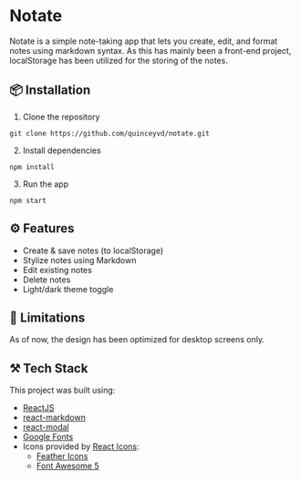 # Notate

Notate is a simple note-taking app that lets you create, edit, and format notes using markdown syntax. As this has mainly been a front-end project, localStorage has been utilized for the storing of the notes.

## 📦 Installation
1. Clone the repository

```
git clone https://github.com/quinceyvd/notate.git
```

2. Install dependencies
```
npm install
```

3. Run the app
```
npm start
```

## ⚙️ Features 
- Create & save notes (to localStorage)
- Stylize notes using Markdown
- Edit existing notes
- Delete notes
- Light/dark theme toggle

## 🚧 Limitations
As of now, the design has been optimized for desktop screens only.

## ⚒️ Tech Stack 
This project was built using:
- [ReactJS](https://react.dev/)
- [react-markdown](https://www.npmjs.com/package/react-markdown)
- [react-modal](https://www.npmjs.com/package/react-modal)
- [Google Fonts](https://fonts.google.com/)
- Icons provided by [React Icons](https://www.npmjs.com/package/react-icons):
    - [Feather Icons](https://feathericons.com/)
    - [Font Awesome 5](https://fontawesome.com/)